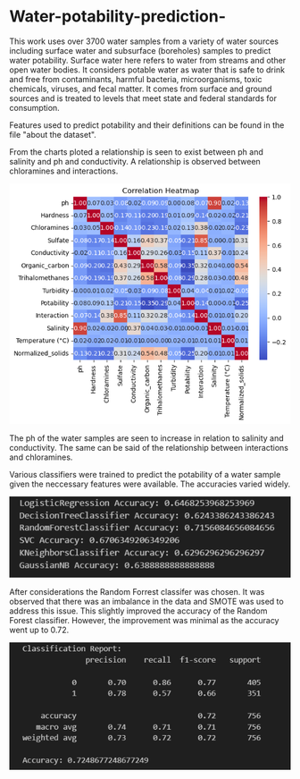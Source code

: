 # Water-potability-prediction-
This work uses over 3700 water samples from a variety of water sources including surface water and subsurface (boreholes) samples to predict water potability. Surface water here refers to water from streams and other open water bodies. It considers potable water as water that is safe to drink and free from contaminants, harmful bacteria, microorganisms, toxic chemicals, viruses, and fecal matter. It comes from surface and ground sources and is treated to levels that meet state and federal standards for consumption.

Features used to predict potability and their definitions can be found in the file "about the dataset".

From the charts ploted a relationship is seen to exist between ph and salinity and ph and conductivity. A relationship is observed between chloramines and interactions.

 ![Alt text](image.png)


 The ph of the water samples are seen to increase in relation to salinity and conductivity. The same can be said of the relationship between interactions and chloramines.

 Various classifiers were trained to predict the potability of a water sample given the neccessary features were available. The accuracies varied widely.

![Alt text](accuracy_water_potability.png)
 

After considerations the Random Forrest classifer was chosen. It was observed that there was an imbalance in the data and SMOTE was used to address this issue. This slightly improved the accuracy of the Random Forest classifier. However, the improvement was minimal as the accuracy went up to 0.72.


![Alt text](classreport_RF_waterpot.png)



